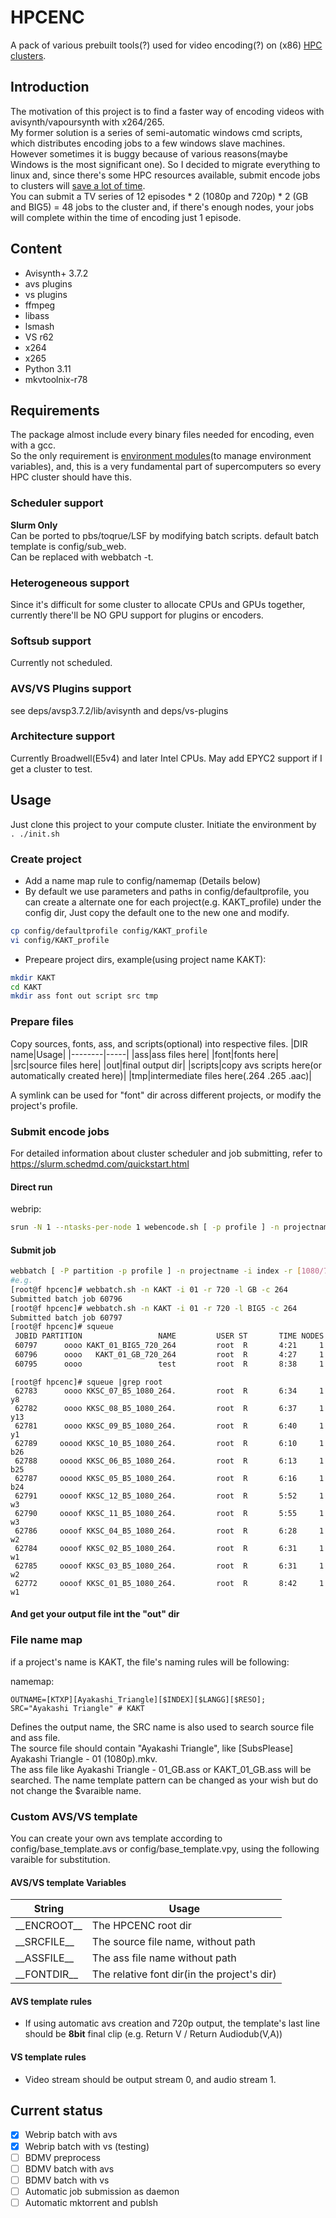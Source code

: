 # HPCENC
A pack of various prebuilt tools(?) used for video encoding(?) on (x86) [HPC clusters](https://en.wikipedia.org/wiki/Supercomputer). 

## Introduction
  The motivation of this project is to find a faster way of encoding videos with avisynth/vapoursynth with x264/265.\
  My former solution is a series of semi-automatic windows cmd scripts, which distributes encoding jobs to a few windows slave machines.\
  However sometimes it is buggy because of various reasons(maybe Windows is the most significant one).
  So I decided to migrate everything to linux and, since there's some HPC resources available, submit encode jobs to clusters will [save a lot of time](https://en.wikipedia.org/wiki/Parallel_computing#Amdahl's_law_and_Gustafson's_law).\
  You can submit a TV series of 12 episodes * 2 (1080p and 720p) * 2 (GB and BIG5) = 48 jobs to the cluster and, if there's enough nodes, your jobs will complete within the time of encoding just 1 episode.

## Content
 - Avisynth+ 3.7.2
 - avs plugins 
 - vs plugins
 - ffmpeg
 - libass
 - lsmash
 - VS r62
 - x264
 - x265
 - Python 3.11
 - mkvtoolnix-r78
## Requirements
  The package almost include every binary files needed for encoding, even with a gcc.\
  So the only requirement is [environment modules](https://github.com/cea-hpc/modules)(to manage environment variables), and,
  this is a very fundamental part of supercomputers so every HPC cluster should have this.
### Scheduler support
  __Slurm Only__\
  Can be ported to pbs/toqrue/LSF by modifying batch scripts.
  default batch template is config/sub_web.\
  Can be replaced with webbatch -t.
### Heterogeneous support
  Since it's difficult for some cluster to allocate CPUs and GPUs together, currently there'll be NO GPU support for plugins or encoders.
### Softsub support
  Currently not scheduled.
### AVS/VS Plugins support
  see deps/avsp3.7.2/lib/avisynth and deps/vs-plugins
### Architecture support
  Currently Broadwell(E5v4) and later Intel CPUs. May add EPYC2 support if I get a cluster to test.
## Usage
Just clone this project to your compute cluster.
Initiate the environment by\
`. ./init.sh`
### Create project
 - Add a name map rule to config/namemap (Details below)
 - By default we use parameters and paths in config/defaultprofile, you can create a alternate one for each project(e.g. KAKT_profile) under the config dir, Just copy the default one to the new one and modify.
```sh
cp config/defaultprofile config/KAKT_profile
vi config/KAKT_profile
```
 - Prepeare project dirs, example(using project name KAKT):
```sh
mkdir KAKT
cd KAKT
mkdir ass font out script src tmp
```
### Prepare files
Copy sources, fonts, ass, and scripts(optional) into respective files.
|DIR name|Usage|
|--------|-----|
|ass|ass files here|
|font|fonts here|
|src|source files here|
|out|final output dir|
|scripts|copy avs scripts here(or automatically created here)|
|tmp|intermediate files here(.264 .265 .aac)|

A symlink can be used for "font" dir across different projects, or modify the project's profile.
### Submit encode jobs
For detailed information about cluster scheduler and job submitting, refer to https://slurm.schedmd.com/quickstart.html
#### Direct run
webrip:
```sh
srun -N 1 --ntasks-per-node 1 webencode.sh [ -p profile ] -n projectname -i index -r [1080/720] -l [GB/B5] -c [264/265] [ -m avs/vs ]
```
#### Submit job
```sh
webbatch [ -P partition -p profile ] -n projectname -i index -r [1080/720] -l [GB/B5] -c [264/265] [ -t job_template ] [ -m avs/vs ]
#e.g.
[root@f hpcenc]# webbatch.sh -n KAKT -i 01 -r 720 -l GB -c 264
Submitted batch job 60796
[root@f hpcenc]# webbatch.sh -n KAKT -i 01 -r 720 -l BIG5 -c 264
Submitted batch job 60797
[root@f hpcenc]# squeue
 JOBID PARTITION                 NAME         USER ST       TIME NODES NODELIST(REASON)
 60797      oooo KAKT_01_BIG5_720_264         root  R       4:21     1 y10
 60796      oooo   KAKT_01_GB_720_264         root  R       4:27     1 y7
 60795      oooo                 test         root  R       8:38     1 y2
```
```
[root@f hpcenc]# squeue |grep root
 62783      oooo KKSC_07_B5_1080_264.         root  R       6:34     1 y8
 62782      oooo KKSC_08_B5_1080_264.         root  R       6:37     1 y13
 62781      oooo KKSC_09_B5_1080_264.         root  R       6:40     1 y1
 62789     ooood KKSC_10_B5_1080_264.         root  R       6:10     1 b26
 62788     ooood KKSC_06_B5_1080_264.         root  R       6:13     1 b25
 62787     ooood KKSC_05_B5_1080_264.         root  R       6:16     1 b24
 62791     oooof KKSC_12_B5_1080_264.         root  R       5:52     1 w3
 62790     oooof KKSC_11_B5_1080_264.         root  R       5:55     1 w3
 62786     oooof KKSC_04_B5_1080_264.         root  R       6:28     1 w2
 62784     oooof KKSC_02_B5_1080_264.         root  R       6:31     1 w1
 62785     oooof KKSC_03_B5_1080_264.         root  R       6:31     1 w2
 62772     oooof KKSC_01_B5_1080_264.         root  R       8:42     1 w1
```

#### And get your output file int the "out" dir

### File name map
if a project's name is KAKT, the file's naming rules will be following:

namemap:
```
OUTNAME=[KTXP][Ayakashi_Triangle][$INDEX][$LANGG][$RESO]; SRC="Ayakashi Triangle" # KAKT
```

Defines the output name, the SRC name is also used to search source file and ass file. \
The source file should contain "Ayakashi Triangle", like [SubsPlease] Ayakashi Triangle - 01 (1080p).mkv.\
The ass file like Ayakashi Triangle - 01_GB.ass or KAKT_01_GB.ass will be searched.
The name template pattern can be changed as your wish but do not change the $varaible name.

### Custom AVS/VS template
You can create your own avs template according to config/base_template.avs or config/base_template.vpy, using the following varaible for substitution.
#### AVS/VS template Variables
|String|Usage|
|-----------|----------|
|\_\_ENCROOT\_\_|The HPCENC root dir|
|\_\_SRCFILE\_\_|The source file name, without path|
|\_\_ASSFILE\_\_|The ass file name without path|
|\_\_FONTDIR\_\_|The relative font dir(in the project's dir)|

#### AVS template rules
 - If using automatic avs creation and 720p output, the template's last line should be __8bit__ final clip (e.g. Return V / Return Audiodub(V,A)) 
#### VS template rules
 - Video stream should be output stream 0, and audio stream 1. 

## Current status
 - [x] Webrip batch with avs
 - [x] Webrip batch with vs (testing)
 - [ ] BDMV preprocess
 - [ ] BDMV batch with avs
 - [ ] BDMV batch with vs
 - [ ] Automatic job submission as daemon
 - [ ] Automatic mktorrent and publsh
